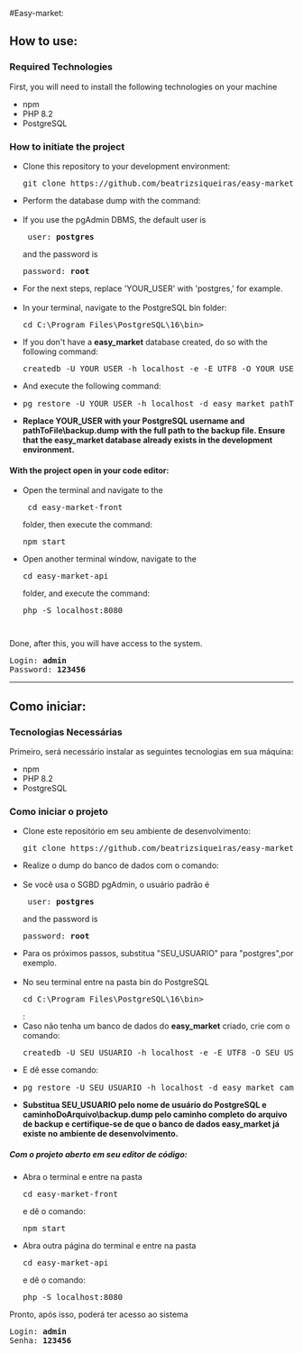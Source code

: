 #Easy-market:

<h2>How to use:</h2>
<h3>Required Technologies</h3>
<p>First, you will need to install the following technologies on your machine</p>
<ul>
<li>npm</li>
<li>PHP 8.2</li>
<li>PostgreSQL</li>
</ul>
<h3>How to initiate the project</h3>
<ul>
<li>Clone this repository to your development environment:
 <pre>git clone https://github.com/beatrizsiqueiras/easy-market.git
</pre>
</li>
<li>Perform the database dump with the command:</li>
<br>
<li>If you use the pgAdmin DBMS, the default user is
<pre> user: <strong>postgres</strong>
</pre>and the password is 
<pre>password: <strong>root</strong></pre></li>
<li>For the next steps, replace 'YOUR_USER' with 'postgres,' for example.</li>
<br>
<li>In your terminal, navigate to the PostgreSQL bin folder: 
<pre>cd C:\Program Files\PostgreSQL\16\bin></pre>
</li>
<li>If you don't have a <strong>easy_market</strong> database created, do so with the following command: <pre>createdb -U YOUR_USER -h localhost -e -E UTF8 -O YOUR_USER easy_market</pre></li>

<li>And execute the following command: </li>

<li><pre>pg_restore -U YOUR_USER -h localhost -d easy_market pathToFile\backup.dump</pre></li>
<li><strong>Replace YOUR_USER with your PostgreSQL username and pathToFile\backup.dump with the full path to the backup file. Ensure that the easy_market database already exists in the development environment.</strong></li>

</ul>
<h4>With the project open in your code editor:</h4>
<ul>
<li>Open the terminal and navigate to the <pre> cd easy-market-front</pre> folder, then execute the command: <pre>npm start</pre></li>
<li>Open another terminal window, navigate to the <pre>cd easy-market-api</pre> folder, and execute the command: <pre>php -S localhost:8080<pre></li>
</ul>
<p>Done, after this, you will have access to the system.</p>
<pre>
Login: <strong>admin</strong>
Password: <strong>123456</strong></pre>
<hr>
<h2>Como iniciar:</h2>

<h3>Tecnologias Necessárias</h3>
<p>Primeiro, será necessário instalar as seguintes tecnologias em sua máquina: </p>
<ul>
<li>npm</li>
<li>PHP 8.2</li>
<li>PostgreSQL</li>
</ul>

<h3>Como iniciar o projeto</h3>
<ul>
<li>Clone este repositório em seu ambiente de desenvolvimento: <pre>git clone https://github.com/beatrizsiqueiras/easy-market.git
</pre></li>
<li>Realize o dump do banco de dados com o comando:</li>
<br>
<li>Se você usa o SGBD pgAdmin, o usuário padrão é 
<pre> user: <strong>postgres</strong>
</pre>and the password is
<pre>password: <strong>root</strong>
</pre>
</li>
<li>Para os próximos passos, substitua "SEU_USUARIO" para "postgres",por exemplo.</li>
<br>
<li>No seu terminal entre na pasta bin do PostgreSQL 
<pre>cd C:\Program Files\PostgreSQL\16\bin></pre>:</li>
<li>Caso não tenha um banco de dados do <strong>easy_market</strong> criado, crie com o comando: <pre>createdb -U SEU_USUARIO -h localhost -e -E UTF8 -O SEU_USUARIO easy_market</pre></li>
<li>E dê esse comando: </li>
<li><pre>pg_restore -U SEU_USUARIO -h localhost -d easy_market caminhoDoArquivo\backup.dump</pre></li>
<li> <strong>Substitua SEU_USUARIO pelo nome de usuário do PostgreSQL e caminhoDoArquivo\backup.dump pelo caminho completo do arquivo de backup e certifique-se de que o banco de dados easy_market já existe no ambiente de desenvolvimento.</strong>

</li>
</ul>

<h5>Com o projeto aberto em seu editor de código: </h5>
<ul>
<li>Abra o terminal e entre na pasta <pre>cd easy-market-front</pre> e dê o 
comando: <pre>npm start</pre> </li>
<li>Abra outra página do terminal e entre na pasta <pre>cd easy-market-api</pre> e dê o comando: <pre>php -S localhost:8080</pre> </li>

</ul>
<p>Pronto, após isso, poderá ter acesso ao sistema</p>
<pre>
Login: <strong>admin</strong>
Senha: <strong>123456</strong></pre>
